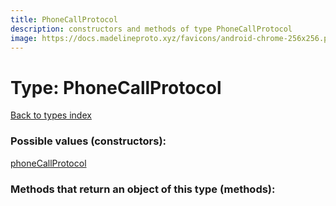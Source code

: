 ```yaml
---
title: PhoneCallProtocol
description: constructors and methods of type PhoneCallProtocol
image: https://docs.madelineproto.xyz/favicons/android-chrome-256x256.png
---
```

# Type: PhoneCallProtocol  
[Back to types index](index.md)



### Possible values (constructors):

[phoneCallProtocol](../constructors/phoneCallProtocol.md)  



### Methods that return an object of this type (methods):



